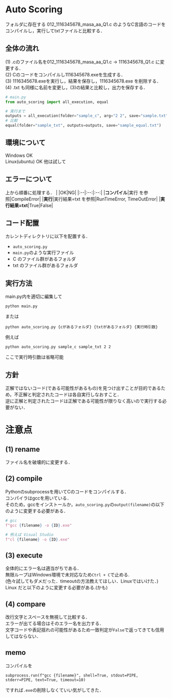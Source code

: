 # Auto Scoring
フォルダに存在する 012_1116345678_masa_aa_Q1.c のようなC言語のコードをコンパイルし，実行してtxtファイルと比較する．  
    
## 全体の流れ
(1) .cのファイル名を012_1116345678_masa_aa_Q1.c → 1116345678_Q1.c に変更する．  
(2) Cのコードをコンパイルし1116345678.exeを生成する．  
(3) 1116345678.exeを実行し，結果を保存し，1116345678.exe を削除する．  
(4) .txt も同様に名前を変更し，(3)の結果と比較し，出力を保存する．  

```Python
# main.py
from auto_scoring import all_execution, equal

# 実行まで
outputs = all_execution(folder="sample_c", arg="2 2", save="sample.txt")
# 比較
equal(folder="sample_txt", outputs=outputs, save="sample_equal.txt")

```
## 環境について
Windows OK  
Linux(ubuntu) OK
他は試して

## エラーについて
上から順番に処理する．
|  |OK|NG|
|:--|:--:|:--:|
|**コンパイル**|実行 を参照|CompileError|
|**実行**|実行結果=txt を参照|RunTimeError, TimeOutError|
|**実行結果=txt**|True|False|


## コード配置
カレントディレクトリに以下を配置する． 
* `auto_scoring.py`
* `main.py`のような実行ファイル
* C のファイル群があるフォルダ
* txt のファイル群があるフォルダ

## 実行方法
main.py内を適切に編集して
```
python main.py
```
または
```
python auto_scoring.py {cがあるフォルダ} {txtがあるフォルダ} {実行時引数}
```
例えば
```
python auto_scoring.py sample_c sample_txt 2 2
```
ここで実行時引数は省略可能


## 方針
正解ではないコード(である可能性があるもの)を見つけ出すことが目的であるため，不正解と判定されたコードは各自実行しなおすこと．  
逆に正解と判定されたコードは正解である可能性が限りなく高いので実行する必要がない．

# 注意点
## (1) rename
ファイル名を破壊的に変更する．  

## (2) compile
Pythonのsubprocessを用いてCのコードをコンパイルする．  
コンパイラはgccを用いている．  
そのため，gccをインストールか，`auto_scoring.py`の`output(filename)`の以下のように変更する必要がある．
```python
# gcc 
f"gcc {filename} -o {ID}.exe"

# 例えば Visual Studio 
f"cl {filename} -o {ID}.exe"
```

## (3) execute
全体的にエラー名は適当がちである．  
無限ループはWindows環境で未対応なため`Ctrl + C`で止める.  
(色々試してもダメだった．timeoutの方法教えてほしい．Linuxではいけた．)  
Linux だと以下のように変更する必要がある.(かも)


## (4) compare
改行文字とスペースを無視して比較する．  
エラーが出てる場合はそのエラー名を出力する．  
文字コードや表記揺れの可能性があるため一致判定が`False`で返ってきても信用してはならない．


## memo
コンパイルを  
```
subprocess.run(f"gcc {filename}", shell=True, stdout=PIPE, stderr=PIPE, text=True, timeout=10)
```
ですれば`.exe`の削除しなくていい気がしてきた．
